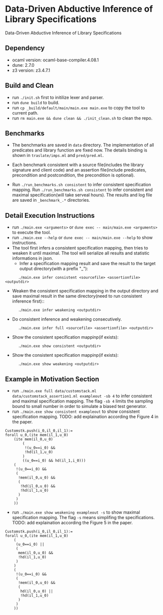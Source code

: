 # Data-Driven Abductive Inference of Library Specifications
Data-Driven Abductive Inference of Library Specifications

## Dependency

- ocaml version: ocaml-base-compiler.4.08.1
- dune: 2.7.0
- z3 version: z3.4.7.1

## Build and Clean

+ run `./init.sh` first to initilize lexer and parser.
+ run `dune build` to build.
+ run `cp _build/default/main/main.exe main.exe` to copy the tool to current path.
+ run `rm main.exe && dune clean && ./init_clean.sh` to clean the repo.

## Benchmarks

  + The benchmarks are saved in `data` directory. The implementation of all predicates and library function are fixed now. The details binding is shown in `traslate/imps.ml` and `pred/pred.ml`.
  
  + Each benchmark consistent with a source file(includes the library signature and client code) and an assertion file(include predicates, precondition and postcondition, the precondition is optional).

  + Run `./run_benchmarks.sh consistent` to infer consistent specification mapping. Run `./run_benchmarks.sh consistent` to infer consistent and maximal specification(will take serveal hours). The results and log file are saved in `_benchmark_.*` directories.

## Detail Execution Instructions

- run `./main.exe <arguments>` or `dune exec -- main/main.exe <arguments>` to execute the tool.
- run `./main.exe --help` or `dune exec -- main/main.exe --help` to show instructions.
- The tool first infers a consistent specification mapping, then tries to weaken it until maximal. The tool will serialize all results and statistic informations in json. 
  + Infer a specification mapping result and save the result to the target output directory(with a prefix "_"):

```
      ./main.exe infer consistent <sourcefile> <assertionfile> <outputdir>
```

  + Weaken the consistent specification mapping in the output directory and save maximal result in the same directory(need to run consistent inference first)::

```
      ./main.exe infer weakening <outputdir>
```

  + Do consistent inference and weakening consecutively.
  
```
      ./main.exe infer full <sourcefile> <assertionfile> <outputdir>
```
  
  + Show the consistent specification mappinp(if exists):

```
      ./main.exe show consistent <outputdir>
```

  + Show the consistent specification mappinp(if exists):
  
```
      ./main.exe show weakening <outputdir>
```

## Example in Motivation Section

- run `./main.exe full data/customstack.ml data/customstack_assertion1.ml exampleout -sb 4` to infer consistent and maximal specification mapping. The flag `-sb 4` limits the sampling bound to small number in order to simulate a biased test generator.
- run `./main.exe show consistent exampleout` to show consistent specification mapping. TODO: add explaination according the Figure 4 in the paper.

```
Customstk.push(i_0,il_0,il_1):=
forall u_0,(ite mem(il_1,u_0)
    (ite mem(il_0,u_0)
        (
         !(u_0==i_0) &&
         !hd(il_1,u_0)
        )
        ((u_0==i_0) && hd(il_1,i_0)))
    (
     !(u_0==i_0) &&
     (
      !mem(il_0,u_0) &&
      (
       !hd(il_0,u_0) &&
       !hd(il_1,u_0)
      )
     )
    ))
```

- run `./main.exe show weakening exampleout -s` to show maximal specification mapping. The flag `-s` means simplifing the specifications. TODO: add explaination according the Figure 5 in the paper.

```
Customstk.push(i_0,il_0,il_1):=
forall u_0,(ite mem(il_1,u_0)
    (
     (u_0==i_0) ||
     (
      mem(il_0,u_0) &&
      !hd(il_1,u_0)
     )
    )
    (
     !(u_0==i_0) &&
     (
      !mem(il_0,u_0) &&
      (
       hd(il_0,u_0) ||
       !hd(il_1,u_0)
      )
     )
    ))
```
